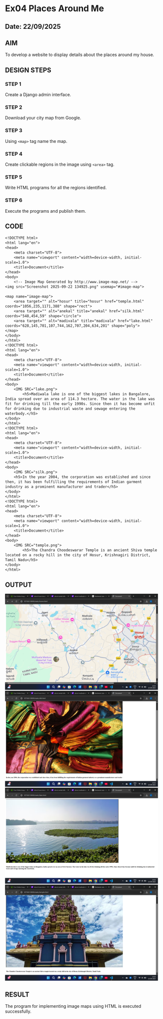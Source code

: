 # Ex04 Places Around Me
## Date: 22/09/2025

## AIM
To develop a website to display details about the places around my house.

## DESIGN STEPS

### STEP 1
Create a Django admin interface.

### STEP 2
Download your city map from Google.

### STEP 3
Using ```<map>``` tag name the map.

### STEP 4
Create clickable regions in the image using ```<area>``` tag.

### STEP 5
Write HTML programs for all the regions identified.

### STEP 6
Execute the programs and publish them.

## CODE
```
<!DOCTYPE html>
<html lang="en">
<head>
    <meta charset="UTF-8">
    <meta name="viewport" content="width=device-width, initial-scale=1.0">
    <title>Document</title>
</head>
<body>
    <!-- Image Map Generated by http://www.image-map.net/ -->
<img src="Screenshot 2025-09-22 134925.png" usemap="#image-map">

<map name="image-map">
    <area target="" alt="hosur" title="hosur" href="temple.html" coords="1056,235,1171,388" shape="rect">
    <area target="" alt="anekal" title="anekal" href="silk.html" coords="548,454,59" shape="circle">
    <area target="" alt="madivala" title="madivala" href="lake.html" coords="628,145,701,107,744,162,707,204,634,201" shape="poly">
</map>
</body>
</html>
<!DOCTYPE html>
<html lang="en">
<head>
    <meta charset="UTF-8">
    <meta name="viewport" content="width=device-width, initial-scale=1.0">
    <title>Document</title>
</head>
<body>
    <IMG SRC="lake.png">
        <h5>Madiwala lake is one of the biggest lakes in Bangalore, India spread over an area of 114.3 hectare. The water in the lake was fit for drinking till the early 1990s. Since then it has become unfit for drinking due to industrial waste and sewage entering the waterbody.</h5>
</body>
</html>
<!DOCTYPE html>
<html lang="en">
<head>
    <meta charset="UTF-8">
    <meta name="viewport" content="width=device-width, initial-scale=1.0">
    <title>Document</title>
</head>
<body>
    <IMG SRC="silk.png">
    <h5>In the year 2004, the corporation was established and since then, it has been fulfilling the requirements of Indian garment industry as a prominent manufacturer and trader</h5>
</body>
</html>
<!DOCTYPE html>
<html lang="en">
<head>
    <meta charset="UTF-8">
    <meta name="viewport" content="width=device-width, initial-scale=1.0">
    <title>Document</title>
</head>
<body>
    <IMG SRC="temple.png">
        <h5>The Chandra Choodeswarar Temple is an ancient Shiva temple located on a rocky hill in the city of Hosur, Krishnagiri District, Tamil Nadu</h5>
</body>
</html>
```

## OUTPUT
![alt text](<Screenshot 2025-09-22 143341.png>)
![alt text](<Screenshot 2025-09-22 143403.png>)
![alt text](<Screenshot 2025-09-22 143419.png>)
![alt text](<Screenshot 2025-09-22 143435.png>)



## RESULT
The program for implementing image maps using HTML is executed successfully.
